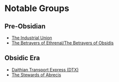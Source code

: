 # Notable Groups

## Pre-Obsidian

- [The Industrial Union](industrial-union.md)
- [The Betrayers of Ethrenal/The Betrayers of Obsidis](betrayers.md)

## Obsidic Era

- [Daithian Transport Express (DTX)](dtx.md)
- [The Stewards of Abrecis](stewards.md)